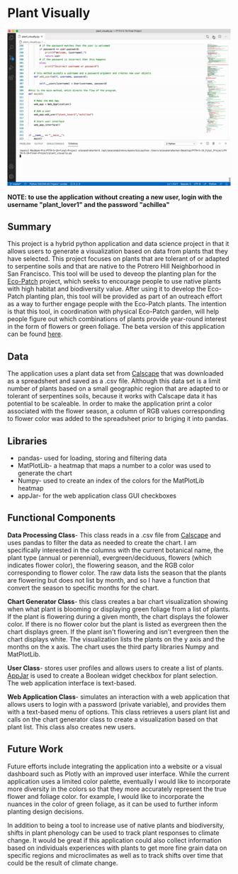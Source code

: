 # Plant Visually

![Plant Visually Demo](plant_visually.gif)

**NOTE: to use the application without creating a new user, login with the username "plant_lover1" and the password "achillea"**

## Summary

This project is a hybrid python application and data science project in that it allows users to generate a visualization based on data from plants that they have selected. This project focuses on plants that are tolerant of or adapted to serpentine soils and that are native to the Potrero Hill Neighborhood in San Francisco. This tool will be used to deveop the planting plan for the [Eco-Patch](https://www.greenbenefit.org/project-blog/2020/7/10/7h2nn73s0ae13hhxm61nwnjdnvkkls) project, which seeks to encourage people to use native plants with high habitat and biodiversity value. After using it to develop the Eco-Patch planting plan, this tool will be provided as part of an outreach effort as a way to further engage people with the Eco-Patch plants. The intention is that this tool, in coordination with physical Eco-Patch garden, will help people figure out which combinations of plants provide year-round interest in the form of flowers or green foliage. The beta version of this application can be found [here](https://github.com/hackerharker/Plant-Visually_Beta-Version).

## Data 

The application uses a plant data set from [Calscape](https://calscape.org/) that was downloaded as a spreadsheet and saved as a .csv file. Although this data set is a limit number of plants based on a small geographic region that are adapted to or tolerant of serpentines soils, because it works with Calscape data it has potential to be scaleable. In order to make the application print a color associated with the flower season, a column of RGB values corresponding to flower color was added to the spreadsheet prior to briging it into pandas.

## Libraries

* pandas- used for loading, storing and filtering data
* MatPlotLib- a heatmap that maps a number to a color was used to generate the chart
* Numpy- used to create an index of the colors for the MatPlotLib heatmap
* appJar- for the web application class GUI checkboxes

## Functional Components

**Data Processing Class**- This class reads in a .csv file from [Calscape](https://calscape.org/) and uses pandas to filter the data as needed to create the chart. I am specifically interested in the columns with the current botanical name, the plant type (annual or perennial), evergreen/deciduous, flowers (which indicates flower color), the flowering season, and the RGB color corresponding to flower color. The raw data lists the season that the plants are flowering but does not list by month, and so I have a function that convert the season to specific months for the chart. 

**Chart Generator Class**- this class creates a bar chart visualization showing when what plant is blooming or displaying green foliage from a list of plants. If the plant is flowering during a given month, the chart displays the folower color. If there is no flower color but the plant is listed as evergreen then the chart displays green. If the plant isn't flowering and isn't evergreen then the chart displays white. The visualization lists the plants on the y axis and the months on the x axis. The chart uses the third party libraries Numpy and MatPlotLib. 

**User Class**- stores user profiles and allows users to create a list of plants. [AppJar](http://appjar.info/) is used to create a Boolean widget checkbox for plant selection. The web application interface is text-based.

**Web Application Class**- simulates an interaction with a web application that allows users to login with a password (private variable), and provides them with a text-based menu of options. This class retrieves a users plant list and calls on the chart generator class to create a visualization based on that plant list. This class also creates new users. 

## Future Work

Future efforts include integrating the application into a website or a visual dashboard such as Plotly with an improved user interface. While the current application uses a limited color palette, eventually I would like to incorporate more diversity in the colors so that they more accurately represent the true flower and foliage color. for example, I would like to incorporate the nuances in the color of green foliage, as it can be used to further inform planting design decisions. 

In addition to being a tool to increase use of native plants and biodiversity, shifts in plant phenology can be used to track plant responses to climate change. It would be great if this application could also collect information based on individuals experiences with plants to get more fine grain data on specific regions and microclimates as well as to track shifts over time that could be the result of climate change.